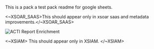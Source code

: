 This is a pack a test pack readme for google sheets.

<~XSOAR_SAAS>This should appear only in xsoar saas and metadata improvements.</~XSOAR_SAAS>

![ACTI Report Enrichment](https://user-images.githubusercontent.com/40510780/161069052-feb0b049-e189-42ea-bd3b-db96fdab09d8.png)

<~XSIAM> This should appear only in XSIAM. </~XSIAM>